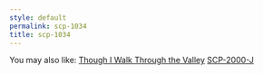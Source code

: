 ```yaml
---
style: default
permalink: scp-1034
title: scp-1034
---
```

You may also like:
[Though I Walk Through the Valley](http://scp-wiki.net/though-i-walk-through-the-valley)
[SCP-2000-J](http://scp-wiki.net/scp-2000-j)